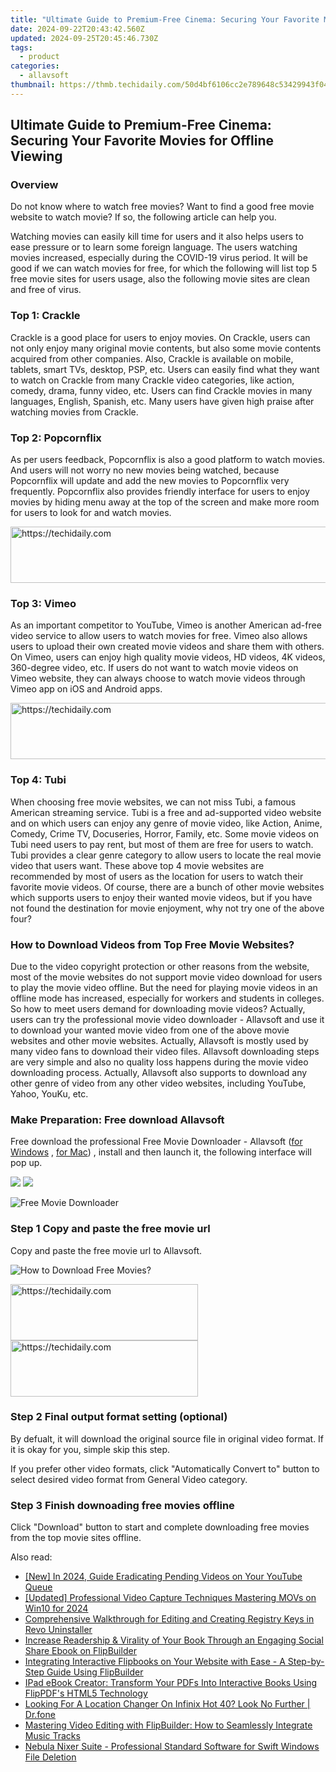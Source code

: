 ```yaml
---
title: "Ultimate Guide to Premium-Free Cinema: Securing Your Favorite Movies for Offline Viewing"
date: 2024-09-22T20:43:42.560Z
updated: 2024-09-25T20:45:46.730Z
tags:
  - product
categories:
  - allavsoft
thumbnail: https://thmb.techidaily.com/50d4bf6106cc2e789648c53429943f049229011e6f572fe9945c7d91985d72b7.jpg
---
```


## Ultimate Guide to Premium-Free Cinema: Securing Your Favorite Movies for Offline Viewing

### Overview

Do not know where to watch free movies? Want to find a good free movie website to watch movie? If so, the following article can help you.

Watching movies can easily kill time for users and it also helps users to ease pressure or to learn some foreign language. The users watching movies increased, especially during the COVID-19 virus period. It will be good if we can watch movies for free, for which the following will list top 5 free movie sites for users usage, also the following movie sites are clean and free of virus.

### Top 1: Crackle

Crackle is a good place for users to enjoy movies. On Crackle, users can not only enjoy many original movie contents, but also some movie contents acquired from other companies. Also, Crackle is available on mobile, tablets, smart TVs, desktop, PSP, etc. Users can easily find what they want to watch on Crackle from many Crackle video categories, like action, comedy, drama, funny video, etc. Users can find Crackle movies in many languages, English, Spanish, etc. Many users have given high praise after watching movies from Crackle.

### Top 2: Popcornflix

As per users feedback, Popcornflix is also a good platform to watch movies. And users will not worry no new movies being watched, because Popcornflix will update and add the new movies to Popcornflix very frequently. Popcornflix also provides friendly interface for users to enjoy movies by hiding menu away at the top of the screen and make more room for users to look for and watch movies.

<!-- affiliate ads begin -->
<a href="https://ephamedtechinc.pxf.io/c/5597632/2136622/26400" target="_top" id="2136622">
  <img src="//a.impactradius-go.com/display-ad/26400-2136622" border="0" alt="https://techidaily.com" width="728" height="90"/>
</a>
<img height="0" width="0" src="https://ephamedtechinc.pxf.io/i/5597632/2136622/26400" style="position:absolute;visibility:hidden;" border="0" />
<!-- affiliate ads end -->

### Top 3: Vimeo

As an important competitor to YouTube, Vimeo is another American ad-free video service to allow users to watch movies for free. Vimeo also allows users to upload their own created movie videos and share them with others. On Vimeo, users can enjoy high quality movie videos, HD videos, 4K videos, 360-degree video, etc. If users do not want to watch movie videos on Vimeo website, they can always choose to watch movie videos through Vimeo app on iOS and Android apps.

<!-- affiliate ads begin -->
<a href="https://ephamedtechinc.pxf.io/c/5597632/2136619/26400" target="_top" id="2136619">
  <img src="//a.impactradius-go.com/display-ad/26400-2136619" border="0" alt="https://techidaily.com" width="728" height="90"/>
</a>
<img height="0" width="0" src="https://ephamedtechinc.pxf.io/i/5597632/2136619/26400" style="position:absolute;visibility:hidden;" border="0" />
<!-- affiliate ads end -->

### Top 4: Tubi

When choosing free movie websites, we can not miss Tubi, a famous American streaming service. Tubi is a free and ad-supported video website and on which users can enjoy any genre of movie video, like Action, Anime, Comedy, Crime TV, Docuseries, Horror, Family, etc. Some movie videos on Tubi need users to pay rent, but most of them are free for users to watch. Tubi provides a clear genre category to allow users to locate the real movie video that users want. These above top 4 movie websites are recommended by most of users as the location for users to watch their favorite movie videos. Of course, there are a bunch of other movie websites which supports users to enjoy their wanted movie videos, but if you have not found the destination for movie enjoyment, why not try one of the above four?

### How to Download Videos from Top Free Movie Websites?

Due to the video copyright protection or other reasons from the website, most of the movie websites do not support movie video download for users to play the movie video offline. But the need for playing movie videos in an offline mode has increased, especially for workers and students in colleges. So how to meet users demand for downloading movie videos? Actually, users can try the professional movie video downloader - Allavsoft and use it to download your wanted movie video from one of the above movie websites and other movie websites. Actually, Allavsoft is mostly used by many video fans to download their video files. Allavsoft downloading steps are very simple and also no quality loss happens during the movie video downloading process. Actually, Allavsoft also supports to download any other genre of video from any other video websites, including YouTube, Yahoo, YouKu, etc.

### Make Preparation: Free download Allavsoft

Free download the professional Free Movie Downloader - Allavsoft ([for Windows](https://tools.techidaily.com/allavsoft/products/) , [for Mac](https://tools.techidaily.com/allavsoft/products/)) , install and then launch it, the following interface will pop up.

[![](https://www.allavsoft.com/how-to/../images/how-to/free-download-win.jpg)](https://tools.techidaily.com/allavsoft/products/) [![](https://www.allavsoft.com/how-to/../images/how-to/free-download-mac.jpg)](https://tools.techidaily.com/allavsoft/products/)

![Free Movie Downloader](https://www.allavsoft.com/how-to/../images/allavsoft/screen-shot-600.jpg)

### Step 1 Copy and paste the free movie url

Copy and paste the free movie url to Allavsoft.

![How to Download Free Movies?](https://www.allavsoft.com/how-to/../images/how-to/download-rtmp-video/download-rtmp-video.jpg)

<!-- affiliate ads begin -->
<a href="https://aligracehair.sjv.io/c/5597632/1975802/19272" target="_top" id="1975802">
  <img src="//a.impactradius-go.com/display-ad/19272-1975802" border="0" alt="https://techidaily.com" width="300" height="90"/>
</a>
<img height="0" width="0" src="https://aligracehair.sjv.io/i/5597632/1975802/19272" style="position:absolute;visibility:hidden;" border="0" />
<!-- affiliate ads end -->

<!-- affiliate ads begin -->
<a href="https://laganoo.pxf.io/c/5597632/1528685/16446" target="_top" id="1528685">
  <img src="//a.impactradius-go.com/display-ad/16446-1528685" border="0" alt="https://techidaily.com" width="300" height="90"/>
</a>
<img height="0" width="0" src="https://laganoo.pxf.io/i/5597632/1528685/16446" style="position:absolute;visibility:hidden;" border="0" />
<!-- affiliate ads end -->

### Step 2 Final output format setting (optional)

By defualt, it will download the original source file in original video format. If it is okay for you, simple skip this step.

If you prefer other video formats, click "Automatically Convert to" button to select desired video format from General Video category.

### Step 3 Finish downoading free movies offline

Click "Download" button to start and complete downloading free movies from the top movie sites offline.

<ins class="adsbygoogle"
     style="display:block"
     data-ad-format="autorelaxed"
     data-ad-client="ca-pub-7571918770474297"
     data-ad-slot="1223367746"></ins>

<ins class="adsbygoogle"
     style="display:block"
     data-ad-client="ca-pub-7571918770474297"
     data-ad-slot="8358498916"
     data-ad-format="auto"
     data-full-width-responsive="true"></ins>

<span class="atpl-alsoreadstyle">Also read:</span>
<div><ul>
<li><a href="https://youtube-web.techidaily.com/n-2024-guide-eradicating-pending-videos-on-your-youtube-queue/"><u>[New] In 2024, Guide Eradicating Pending Videos on Your YouTube Queue</u></a></li>
<li><a href="https://video-capture.techidaily.com/updated-professional-video-capture-techniques-mastering-movs-on-win10-for-2024/"><u>[Updated] Professional Video Capture Techniques Mastering MOVs on Win10 for 2024</u></a></li>
<li><a href="https://win-forum.techidaily.com/comprehensive-walkthrough-for-editing-and-creating-registry-keys-in-revo-uninstaller/"><u>Comprehensive Walkthrough for Editing and Creating Registry Keys in Revo Uninstaller</u></a></li>
<li><a href="https://fox-within.techidaily.com/increase-readership-and-virality-of-your-book-through-an-engaging-social-share-ebook-on-flipbuilder/"><u>Increase Readership & Virality of Your Book Through an Engaging Social Share Ebook on FlipBuilder</u></a></li>
<li><a href="https://fox-within.techidaily.com/integrating-interactive-flipbooks-on-your-website-with-ease-a-step-by-step-guide-using-flipbuilder/"><u>Integrating Interactive Flipbooks on Your Website with Ease - A Step-by-Step Guide Using FlipBuilder</u></a></li>
<li><a href="https://fox-within.techidaily.com/ipad-ebook-creator-transform-your-pdfs-into-interactive-books-using-flippdfs-html5-technology/"><u>IPad eBook Creator: Transform Your PDFs Into Interactive Books Using FlipPDF's HTML5 Technology</u></a></li>
<li><a href="https://fake-location.techidaily.com/looking-for-a-location-changer-on-infinix-hot-40-look-no-further-drfone-by-drfone-virtual-android/"><u>Looking For A Location Changer On Infinix Hot 40? Look No Further | Dr.fone</u></a></li>
<li><a href="https://fox-within.techidaily.com/mastering-video-editing-with-flipbuilder-how-to-seamlessly-integrate-music-tracks/"><u>Mastering Video Editing with FlipBuilder: How to Seamlessly Integrate Music Tracks</u></a></li>
<li><a href="https://data-safeguard.techidaily.com/nebula-nixer-suite-professional-standard-software-for-swift-windows-file-deletion/"><u>Nebula Nixer Suite - Professional Standard Software for Swift Windows File Deletion</u></a></li>
</ul></div>

